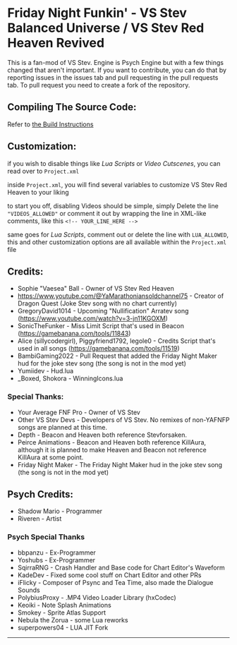# Friday Night Funkin' - VS Stev Balanced Universe / VS Stev Red Heaven Revived
This is a fan-mod of VS Stev.
Engine is Psych Engine but with a few things changed that aren't important.
If you want to contribute, you can do that by reporting issues in the issues tab and pull requesting in the pull requests tab. To pull request you need to create a fork of the repository.

## Compiling The Source Code:

Refer to [the Build Instructions](./BUILDING.md)

## Customization:

if you wish to disable things like *Lua Scripts* or *Video Cutscenes*, you can read over to `Project.xml`

inside `Project.xml`, you will find several variables to customize VS Stev Red Heaven to your liking

to start you off, disabling Videos should be simple, simply Delete the line `"VIDEOS_ALLOWED"` or comment it out by wrapping the line in XML-like comments, like this `<!-- YOUR_LINE_HERE -->`

same goes for *Lua Scripts*, comment out or delete the line with `LUA_ALLOWED`, this and other customization options are all available within the `Project.xml` file

## Credits:
* Sophie "Vaesea" Ball - Owner of VS Stev Red Heaven
* https://www.youtube.com/@YaMarathoniansoldchannel75 - Creator of Dragon Quest (Joke Stev song with no chart currently)
* GregoryDavid1014 - Upcoming "Nullification" Arratev song (https://www.youtube.com/watch?v=3-jn11KGOXM)
* SonicTheFunker - Miss Limit Script that's used in Beacon (https://gamebanana.com/tools/11843)
* Alice (sillycodergirl), Piggyfriend1792, legole0 - Credits Script that's used in all songs (https://gamebanana.com/tools/11519)
* BambiGaming2022 - Pull Request that added the Friday Night Maker hud for the joke stev song (the song is not in the mod yet)
* Yumiidev - Hud.lua
* _Boxed, Shokora - WinningIcons.lua

### Special Thanks:
* Your Average FNF Pro - Owner of VS Stev
* Other VS Stev Devs - Developers of VS Stev. No remixes of non-YAFNFP songs are planned at this time.
* Depth - Beacon and Heaven both reference Stevforsaken.
* Peirce Animations - Beacon and Heaven both reference KillAura, although it is planned to make Heaven and Beacon not reference KillAura at some point.
* Friday Night Maker - The Friday Night Maker hud in the joke stev song (the song is not in the mod yet)

## Psych Credits:
* Shadow Mario - Programmer
* Riveren - Artist

### Psych Special Thanks
* bbpanzu - Ex-Programmer
* Yoshubs - Ex-Programmer
* SqirraRNG - Crash Handler and Base code for Chart Editor's Waveform
* KadeDev - Fixed some cool stuff on Chart Editor and other PRs
* iFlicky - Composer of Psync and Tea Time, also made the Dialogue Sounds
* PolybiusProxy - .MP4 Video Loader Library (hxCodec)
* Keoiki - Note Splash Animations
* Smokey - Sprite Atlas Support
* Nebula the Zorua - some Lua reworks
* superpowers04 - LUA JIT Fork
_____________________________________
